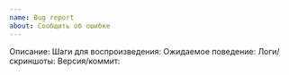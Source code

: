 ```yaml
---
name: Bug report
about: Сообщить об ошибке
---
```


Описание:
Шаги для воспроизведения:
Ожидаемое поведение:
Логи/скриншоты:
Версия/коммит:

